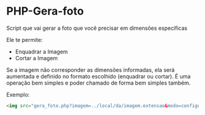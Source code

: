 # PHP-Gera-foto
Script que vai gerar a foto que você precisar em dimensões específicas

Ele te permite:
* Enquadrar a Imagem
* Cortar a Imagem

Se a imagem não corresponder as dimensões informadas, ela será aumentada e definido no formato escolhido (enquadrar ou cortar). 
É uma operação bem simples e poder chamado de forma bem simples também. 

Exemplo:
```HTML
<img src="gera_foto.php?imagem=../local/da/imagem.extensao&modo=configuracao_do_modo" />
```
